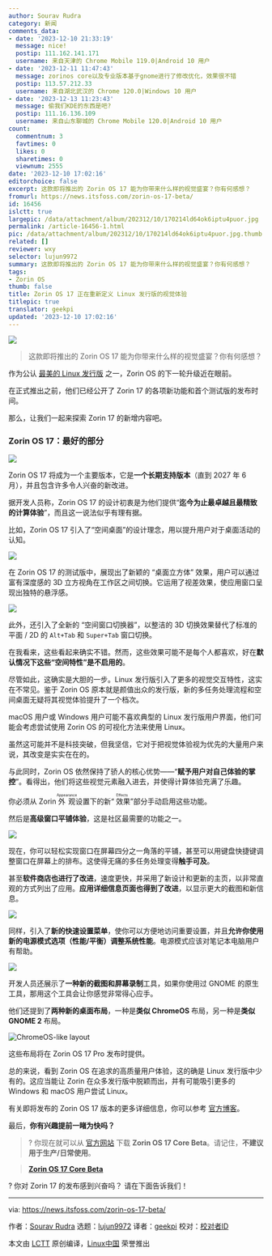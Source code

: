 ```yaml
---
author: Sourav Rudra
category: 新闻
comments_data:
- date: '2023-12-10 21:33:19'
  message: nice!
  postip: 111.162.141.171
  username: 来自天津的 Chrome Mobile 119.0|Android 10 用户
- date: '2023-12-11 11:47:43'
  message: zorinos core以及专业版本基于gnome进行了修改优化，效果很不错
  postip: 113.57.212.33
  username: 来自湖北武汉的 Chrome 120.0|Windows 10 用户
- date: '2023-12-13 11:23:43'
  message: 偷我们KDE的东西是吧?
  postip: 111.16.136.109
  username: 来自山东聊城的 Chrome Mobile 120.0|Android 10 用户
count:
  commentnum: 3
  favtimes: 0
  likes: 0
  sharetimes: 0
  viewnum: 2555
date: '2023-12-10 17:02:16'
editorchoice: false
excerpt: 这款即将推出的 Zorin OS 17 能为你带来什么样的视觉盛宴？你有何感想？
fromurl: https://news.itsfoss.com/zorin-os-17-beta/
id: 16456
islctt: true
largepic: /data/attachment/album/202312/10/170214ld64ok6iptu4puor.jpg
permalink: /article-16456-1.html
pic: /data/attachment/album/202312/10/170214ld64ok6iptu4puor.jpg.thumb.jpg
related: []
reviewer: wxy
selector: lujun9972
summary: 这款即将推出的 Zorin OS 17 能为你带来什么样的视觉盛宴？你有何感想？
tags:
- Zorin OS
thumb: false
title: Zorin OS 17 正在重新定义 Linux 发行版的视觉体验
titlepic: true
translator: geekpi
updated: '2023-12-10 17:02:16'
---
```


![](/data/attachment/album/202312/10/170214ld64ok6iptu4puor.jpg)



> 
> 这款即将推出的 Zorin OS 17 能为你带来什么样的视觉盛宴？你有何感想？
> 
> 
> 


作为公认 [最美的 Linux 发行版](https://itsfoss.com/beautiful-linux-distributions/) 之一，Zorin OS 的下一轮升级近在眼前。


在正式推出之前，他们已经公开了 Zorin 17 的各项新功能和首个测试版的发布时间。


那么，让我们一起来探索 Zorin 17 的新增内容吧。


### Zorin OS 17：最好的部分


![](/data/attachment/album/202312/10/170216z0j9jgdiag9112ga.jpg)


Zorin OS 17 将成为一个主要版本，它是**一个长期支持版本**（直到 2027 年 6 月），并且包含许多令人兴奋的新改进。


据开发人员称，Zorin OS 17 的设计初衷是为他们提供“**迄今为止最卓越且最精致的计算体验**”，而且这一说法似乎有理有据。


比如，Zorin OS 17 引入了“空间桌面”的设计理念，用以提升用户对于桌面活动的认知。


![](/data/attachment/album/202312/10/170216pf6a77wnagwwcjhw.gif)


在 Zorin OS 17 的测试版中，展现出了新颖的 “桌面立方体” 效果，用户可以通过富有深度感的 3D 立方视角在工作区之间切换。它运用了视差效果，使应用窗口呈现出独特的悬浮感。


![](/data/attachment/album/202312/10/170216fay1pz2pkpz24z2z.jpg)


此外，还引入了全新的 “空间窗口切换器”，以整洁的 3D 切换效果替代了标准的平面 / 2D 的 `Alt+Tab` 和 `Super+Tab` 窗口切换。


在我看来，这些看起来确实不错。然而，这些效果可能不是每个人都喜欢，好在**默认情况下这些“空间特性”是不启用的**。


尽管如此，这确实是大胆的一步。Linux 发行版引入了更多的视觉交互特性，这实在不常见。鉴于 Zorin OS 原本就是颜值出众的发行版，新的多任务处理流程和空间桌面无疑将其视觉体验提升了一个档次。


macOS 用户或 Windows 用户可能不喜欢典型的 Linux 发行版用户界面，他们可能会考虑尝试使用 Zorin OS 的可视化方法来使用 Linux。


虽然这可能并不是科技突破，但我坚信，它对于把视觉体验视为优先的大量用户来说，其改变是实实在在的。


与此同时，Zorin OS 依然保持了骄人的核心优势——“**赋予用户对自己体验的掌控**”。看得出，他们将这些视觉元素融入进去，并使得计算体验充满了乐趣。


你必须从 Zorin <ruby> 外观 <rt>  Appearance </rt></ruby> 设置下的新“<ruby> 效果 <rt>  Effects </rt></ruby>”部分手动启用这些功能。


然后是**高级窗口平铺体验**，这是社区最需要的功能之一。


![](/data/attachment/album/202312/10/170217if1fozffpokc1u02.jpg)


现在，你可以轻松实现窗口在屏幕四分之一角落的平铺，甚至可以用键盘快捷键调整窗口在屏幕上的排布。这使得无痛的多任务处理变得**触手可及**。


甚至**软件商店也进行了改进**，速度更快，并采用了新设计和更新的主页，以非常直观的方式列出了应用。**应用详细信息页面也得到了改进**，以显示更大的截图和新信息。


![](/data/attachment/album/202312/10/170217l32masn9anyz08mn.jpg)


同样，引入了**新的快速设置菜单**，使你可以方便地访问重要设置，并且**允许你使用新的电源模式选项（性能/平衡）调整系统性能**。电源模式应该对笔记本电脑用户有帮助。


![](/data/attachment/album/202312/10/170217zy5vmmrs78p9z1y8.jpg)


开发人员还展示了**一种新的截图和屏幕录制**工具，如果你使用过 GNOME 的原生工具，那用这个工具会让你感觉非常得心应手。


他们还提到了**两种新的桌面布局**，一种是**类似 ChromeOS** 布局，另一种是**类似 GNOME 2** 布局。


![ChromeOS-like layout](/data/attachment/album/202312/10/170217d9itaju2xaoeebzv.jpg)


这些布局将在 Zorin OS 17 Pro 发布时提供。


总的来说，看到 Zorin OS 在追求的高质量用户体验，这的确是 Linux 发行版中少有的。这应当能让 Zorin 在众多发行版中脱颖而出，并有可能吸引更多的 Windows 和 macOS 用户尝试 Linux。


有关即将发布的 Zorin OS 17 版本的更多详细信息，你可以参考 [官方博客](https://blog.zorin.com/2023/12/04/a-sneak-peek-at-zorin-os-17/)。


最后，**你有兴趣提前一睹为快吗？**



> 
> ? 你现在就可以从 [官方网站](https://zorin.com/os/download/17/core/beta/) 下载 **Zorin OS 17 Core Beta**。请记住，**不建议用于生产/日常使用**。
> 
> 
> 



> 
> **[Zorin OS 17 Core Beta](https://zorin.com/os/download/17/core/beta/)**
> 
> 
> 


? 你对 Zorin 17 的发布感到兴奋吗？ 请在下面告诉我们！




---


via: <https://news.itsfoss.com/zorin-os-17-beta/>


作者：[Sourav Rudra](https://news.itsfoss.com/author/sourav/) 选题：[lujun9972](https://github.com/lujun9972) 译者：[geekpi](https://github.com/geekpi) 校对：[校对者ID](https://github.com/%E6%A0%A1%E5%AF%B9%E8%80%85ID)


本文由 [LCTT](https://github.com/LCTT/TranslateProject) 原创编译，[Linux中国](https://linux.cn/) 荣誉推出